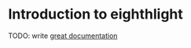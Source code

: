 # Introduction to eighthlight

TODO: write [great documentation](http://jacobian.org/writing/what-to-write/)
